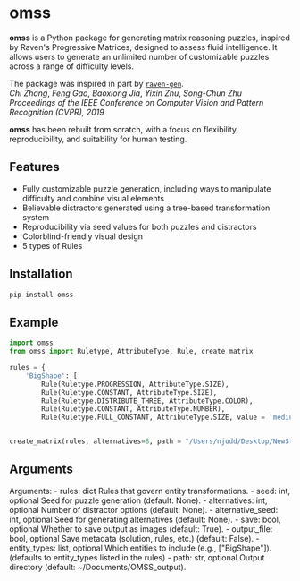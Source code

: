 # omss

**omss** is a Python package for generating matrix reasoning puzzles, inspired by Raven's Progressive Matrices, designed to assess fluid intelligence. It allows users to generate an unlimited number of customizable puzzles across a range of difficulty levels. 

The package was inspired in part by [`raven-gen`](https://github.com/shlomenu/raven-gen).  
*Chi Zhang*, *Feng Gao*, *Baoxiong Jia*, *Yixin Zhu*, *Song-Chun Zhu*  
*Proceedings of the IEEE Conference on Computer Vision and Pattern Recognition (CVPR), 2019*  

**omss** has been rebuilt from scratch, with a focus on flexibility, reproducibility, and suitability for human testing.

## Features

- Fully customizable puzzle generation, including ways to manipulate difficulty and combine visual elements
- Believable distractors generated using a tree-based transformation system
- Reproducibility via seed values for both puzzles and distractors
- Colorblind-friendly visual design
- 5 types of Rules

## Installation 

```bash
pip install omss
```

## Example

```python
import omss
from omss import Ruletype, AttributeType, Rule, create_matrix

rules = {
    'BigShape': [       
        Rule(Ruletype.PROGRESSION, AttributeType.SIZE),
        Rule(Ruletype.CONSTANT, AttributeType.SIZE),
        Rule(Ruletype.DISTRIBUTE_THREE, AttributeType.COLOR),
        Rule(Ruletype.CONSTANT, AttributeType.NUMBER),
        Rule(Ruletype.FULL_CONSTANT, AttributeType.SIZE, value = 'medium')]}


create_matrix(rules, alternatives=8, path = "/Users/njudd/Desktop/NewStimuli/")
```

## Arguments
Arguments:
    - rules: dict
        Rules that govern entity transformations.
    - seed: int, optional
        Seed for puzzle generation (default: None).
    - alternatives: int, optional
        Number of distractor options (default: None).
    - alternative_seed: int, optional
        Seed for generating alternatives (default: None).
    - save: bool, optional
        Whether to save output as images (default: True).
    - output_file: bool, optional
        Save metadata (solution, rules, etc.) (default: False).
    - entity_types: list, optional 
        Which entities to include (e.g., ["BigShape"]).(defaults to entity_types listed in the rules)
    - path: str, optional
        Output directory (default: ~/Documents/OMSS_output).
